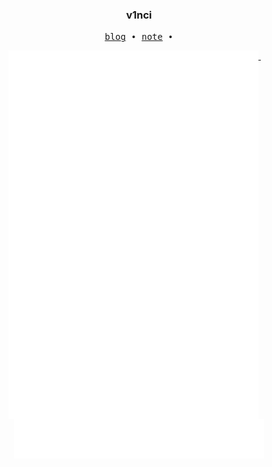 <h3 align="center"> v1nci </h3>

<p align="center">
  <samp>
    <a href="https://blog.v1nci.xyz/">blog</a> ∙
    <a href="https://note.v1nci.xyz/">note</a> ∙
   </samp>
</p>

<p align="center">
  <a href="https://github.com/coldinke">
    <img width="400" align="top" src="https://github.com/coldinke/coldinke/blob/main/general.svg" />
  </a>
  &emsp;
  <a href="https://github.com/coldinke">
    <img width="400" align="top" src="https://github.com/coldinke/coldinke/blob/main/topics.svg" />
  </a>
</p>

<!--
**coldinke/coldinke** is a ✨ _special_ ✨ repository because its `README.md` (this file) appears on your GitHub profile.

Here are some ideas to get you started:

- 🔭 I’m currently working on ...
- 🌱 I’m currently learning ...
- 👯 I’m looking to collaborate on ...
- 🤔 I’m looking for help with ...
- 💬 Ask me about ...
- 📫 How to reach me: ...
- 😄 Pronouns: ...
- ⚡ Fun fact: ...
-->


